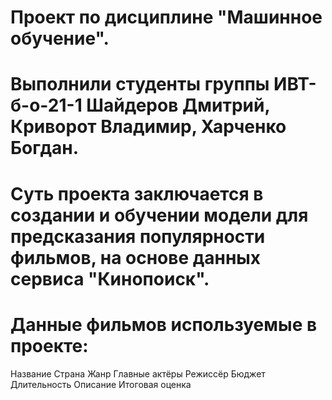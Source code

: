 # Проект по дисциплине "Машинное обучение".
# Выполнили студенты группы ИВТ-б-о-21-1 Шайдеров Дмитрий, Криворот Владимир, Харченко Богдан.
# Суть проекта заключается в создании и обучении модели для предсказания популярности фильмов, на основе данных сервиса "Кинопоиск".
# Данные фильмов используемые в проекте:
Название
Страна
Жанр
Главные актёры
Режиссёр
Бюджет
Длительность
Описание
Итоговая оценка
